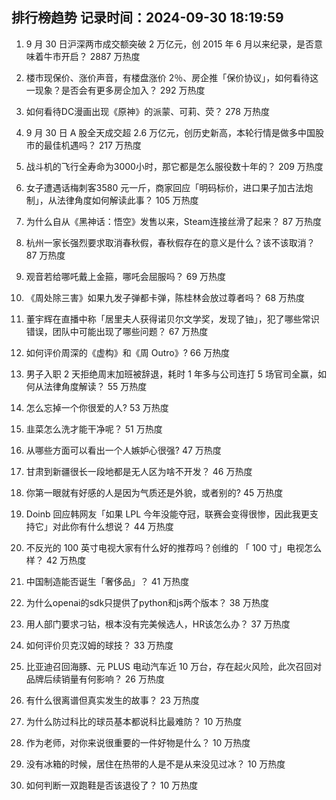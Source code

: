 
## 排行榜趋势 记录时间：2024-09-30 18:19:59
  
  1. 9 月 30 日沪深两市成交额突破 2 万亿元，创 2015 年 6 月以来纪录，是否意味着牛市开启？ 2887 万热度
    
  2. 楼市现保价、涨价声音，有楼盘涨价 2％、房企推「保价协议」，如何看待这一现象？是否会有更多房企加入？ 292 万热度
    
  3. 如何看待DC漫画出现《原神》的派蒙、可莉、荧？ 278 万热度
    
  4. 9 月 30 日 A 股全天成交超 2.6 万亿元，创历史新高，本轮行情是做多中国股市的最佳机遇吗？ 217 万热度
    
  5. 战斗机的飞行全寿命为3000小时，那它都是怎么服役数十年的？ 209 万热度
    
  6. 女子遭遇话梅刺客3580 元一斤，商家回应「明码标价，进口果子加古法炮制」，从法律角度如何解读此事？ 105 万热度
    
  7. 为什么自从《黑神话：悟空》发售以来，Steam连接丝滑了起来？ 87 万热度
    
  8. 杭州一家长强烈要求取消春秋假，春秋假存在的意义是什么？该不该取消？ 87 万热度
    
  9. 观音若给哪吒戴上金箍，哪吒会屈服吗？ 69 万热度
    
  10. 《周处除三害》如果九发子弹都卡弹，陈桂林会放过尊者吗？ 68 万热度
    
  11. 董宇辉在直播中称「居里夫人获得诺贝尔文学奖，发现了铀」，犯了哪些常识错误，团队中可能出现了哪些问题？ 67 万热度
    
  12. 如何评价周深的《虚构》和《周 Outro》? 66 万热度
    
  13. 男子入职 2 天拒绝周末加班被辞退，耗时 1 年多与公司连打 5 场官司全赢，如何从法律角度解读？ 55 万热度
    
  14. 怎么忘掉一个你很爱的人? 53 万热度
    
  15. 韭菜怎么洗才能干净呢？ 51 万热度
    
  16. 从哪些方面可以看出一个人嫉妒心很强? 47 万热度
    
  17. 甘肃到新疆很长一段地都是无人区为啥不开发？ 46 万热度
    
  18. 你第一眼就有好感的人是因为气质还是外貌，或者别的? 45 万热度
    
  19. Doinb 回应韩网友「如果 LPL 今年没能夺冠，联赛会变得很惨，因此我更支持它」对此你有什么想说？ 44 万热度
    
  20. 不反光的 100 英寸电视大家有什么好的推荐吗？创维的 「 100 寸」电视怎么样？ 42 万热度
    
  21. 中国制造能否诞生「奢侈品」？ 41 万热度
    
  22. 为什么openai的sdk只提供了python和js两个版本？ 38 万热度
    
  23. 用人部门要求刁钻，根本没有完美候选人，HR该怎么办？ 37 万热度
    
  24. 如何评价贝克汉姆的球技？ 33 万热度
    
  25. 比亚迪召回海豚、元 PLUS 电动汽车近 10 万台，存在起火风险，此次召回对品牌后续销量有何影响？ 26 万热度
    
  26. 有什么很离谱但真实发生的故事？ 23 万热度
    
  27. 为什么防过科比的球员基本都说科比最难防？ 10 万热度
    
  28. 作为老师，对你来说很重要的一件好物是什么？ 10 万热度
    
  29. 没有冰箱的时候，居住在热带的人是不是从来没见过冰？ 10 万热度
    
  30. 如何判断一双跑鞋是否该退役了？ 10 万热度
    